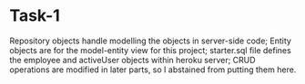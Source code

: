# Task-1
Repository objects handle modelling the objects in server-side code;
Entity objects are for the model-entity view for this project;
starter.sql file defines the employee and activeUser objects within heroku server;
CRUD operations are modified in later parts, so I abstained from putting them here.
